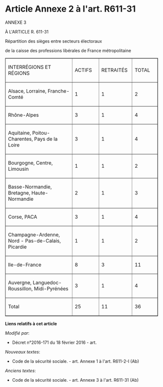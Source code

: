 # Article Annexe 2 à l'art. R611-31

ANNEXE 3

À L'ARTICLE R. 611-31

Répartition des sièges entre secteurs électoraux

de la caisse des professions libérales de France métropolitaine

<table cellpadding="0" cellspacing="0" border="1">
  <tbody>
    <tr>
      <td width="454">

INTERRÉGIONS ET RÉGIONS

</td>
      <td width="113">

ACTIFS

</td>
      <td width="113">

RETRAITÉS

</td>
      <td width="113">

TOTAL

</td>
    </tr>
    <tr>
      <td width="454">

Alsace, Lorraine, Franche-Comté

</td>
      <td width="113">

1

</td>
      <td width="113">

1

</td>
      <td width="113">

2

</td>
    </tr>
    <tr>
      <td width="454">

Rhône-Alpes

</td>
      <td width="113">

3

</td>
      <td width="113">

1

</td>
      <td width="113">

4

</td>
    </tr>
    <tr>
      <td width="454">

Aquitaine, Poitou-Charentes, Pays de la Loire

</td>
      <td width="113">

3

</td>
      <td width="113">

1

</td>
      <td width="113">

4

</td>
    </tr>
    <tr>
      <td width="454">

Bourgogne, Centre, Limousin

</td>
      <td width="113">

1

</td>
      <td width="113">

1

</td>
      <td width="113">

2

</td>
    </tr>
    <tr>
      <td width="454">

Basse-Normandie, Bretagne, Haute-Normandie

</td>
      <td width="113">

2

</td>
      <td width="113">

1

</td>
      <td width="113">

3

</td>
    </tr>
    <tr>
      <td width="454">

Corse, PACA

</td>
      <td width="113">

3

</td>
      <td width="113">

1

</td>
      <td width="113">

4

</td>
    </tr>
    <tr>
      <td width="454">

Champagne-Ardenne, Nord - Pas-de-Calais, Picardie

</td>
      <td width="113">

1

</td>
      <td width="113">

1

</td>
      <td width="113">

2

</td>
    </tr>
    <tr>
      <td width="454">

Ile-de-France

</td>
      <td width="113">

8

</td>
      <td width="113">

3

</td>
      <td width="113">

11

</td>
    </tr>
    <tr>
      <td width="454">

Auvergne, Languedoc-Roussillon, Midi-Pyrénées

</td>
      <td width="113">

3

</td>
      <td width="113">

1

</td>
      <td width="113">

4

</td>
    </tr>
    <tr>
      <td width="454">

Total

</td>
      <td width="113">

25

</td>
      <td width="113">

11

</td>
      <td width="113">

36

</td>
    </tr>
  </tbody>
</table>

**Liens relatifs à cet article**

_Modifié par_:

  - Décret n°2016-171 du 18 février 2016 - art.

_Nouveaux textes_:

  - Code de la sécurité sociale. - art. Annexe 1 à l'art. R611-2-I (Ab)

_Anciens textes_:

  - Code de la sécurité sociale. - art. Annexe 3 à l'art. R611-31 (Ab)
